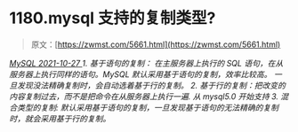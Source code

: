 <!--yml
category: 未分类
date: 0001-01-01 00:00:00
--->

# 1180.mysql 支持的复制类型?

> 原文：[https://zwmst.com/5661.html](https://zwmst.com/5661.html)

   [ *MySQL* ](https://zwmst.com/mysql)*[ <time datetime="2021-10-28T01:16:30+08:00"> 2021-10-27 </time> ](https://zwmst.com/5661.html)  1.  基于语句的复制： 在主服务器上执行的 SQL 语句，在从服务器上执行同样的语句。MySQL 默认采用基于语句的复制，效率比较高。 一旦发现没法精确复制时，会自动选着基于行的复制。
2.  基于行的复制：把改变的内容复制过去，而不是把命令在从服务器上执行一遍. 从 mysql5.0 开始支持
3.  混合类型的复制: 默认采用基于语句的复制，一旦发现基于语句的无法精确的复制时，就会采用基于行的复制。*